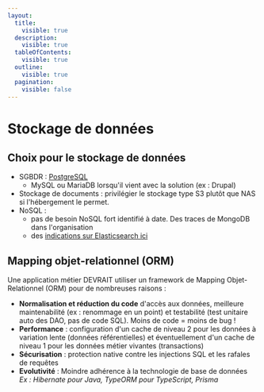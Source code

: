 ```yaml
---
layout:
  title:
    visible: true
  description:
    visible: true
  tableOfContents:
    visible: true
  outline:
    visible: true
  pagination:
    visible: false
---
```


# Stockage de données

## Choix pour le stockage de données

* SGBDR : [PostgreSQL](postgresql.md)
  * MySQL ou MariaDB lorsqu'il vient avec la solution (ex : Drupal)
* Stockage de documents : privilégier le stockage type S3 plutôt que NAS si l'hébergement le permet.
* NoSQL :
  * pas de besoin NoSQL fort identifié à date. Des traces de MongoDB dans l'organisation
  * des [indications sur Elasticsearch ici](elasticsearch.md)

## Mapping objet-relationnel (ORM)

Une application métier DEVRAIT utiliser un framework de Mapping Objet-Relationnel (ORM) pour de nombreuses raisons :

* **Normalisation et réduction du code** d'accès aux données, meilleure maintenabilité (ex : renommage en un point) et testabilité (test unitaire auto des DAO, pas de code SQL). Moins de code = moins de bug !
* **Performance** : configuration d'un cache de niveau 2 pour les données à variation lente (données référentielles) et éventuellement d'un cache de niveau 1 pour les données métier vivantes (transactions)
* **Sécurisation** : protection native contre les injections SQL et les rafales de requêtes
* **Evolutivité** : Moindre adhérence à la technologie de base de données\
_Ex : Hibernate pour Java, TypeORM pour TypeScript, Prisma_

